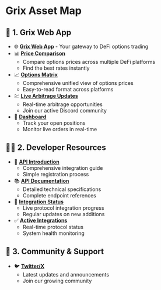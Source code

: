 # Grix Asset Map

## 🚀 1. Grix Web App

- 🌐 [**Grix Web App**](https://app.grix.finance) - Your gateway to DeFi options trading
- 📊 [**Price Comparison**](https://app.grix.finance/prices?positionType=long&asset=ETH&optionType=call&tradeType=vanilla)
  - Compare options prices across multiple DeFi platforms
  - Find the best rates instantly
- 📈 [**Options Matrix**](https://app.grix.finance/optionsMatrix?asset=BTC&optionType=call)
  - Comprehensive unified view of options prices
  - Easy-to-read format across platforms
- 💹 [**Live Arbitrage Updates**](https://discord.gg/Qr7cgTru)
  - Real-time arbitrage opportunities
  - Join our active Discord community
- 📱 [**Dashboard**](https://app.grix.finance/orders?positionsTableType=Positions&ordersTableType=LiveOrders)
  - Track your open positions
  - Monitor live orders in real-time

## 👨‍💻 2. Developer Resources

- 📖 [**API Introduction**](https://github.com/grixprotocol/defi-options-hub/blob/main/api/README.md)
  - Comprehensive integration guide
  - Simple registration process
- 📚 [**API Documentation**](https://external-api-dev.grix.finance/docs)
  - Detailed technical specifications
  - Complete endpoint references
- 🔄 [**Integration Status**](https://github.com/grixprotocol/defi-options-adapters)
  - Live protocol integration progress
  - Regular updates on new additions
- ✅ [**Active Integrations**](https://app.grix.finance/status)
  - Real-time protocol status
  - System health monitoring

## 🤝 3. Community & Support

- 🐦 [**Twitter/X**](https://x.com/GrixFinance)
  - Latest updates and announcements
  - Join our growing community
